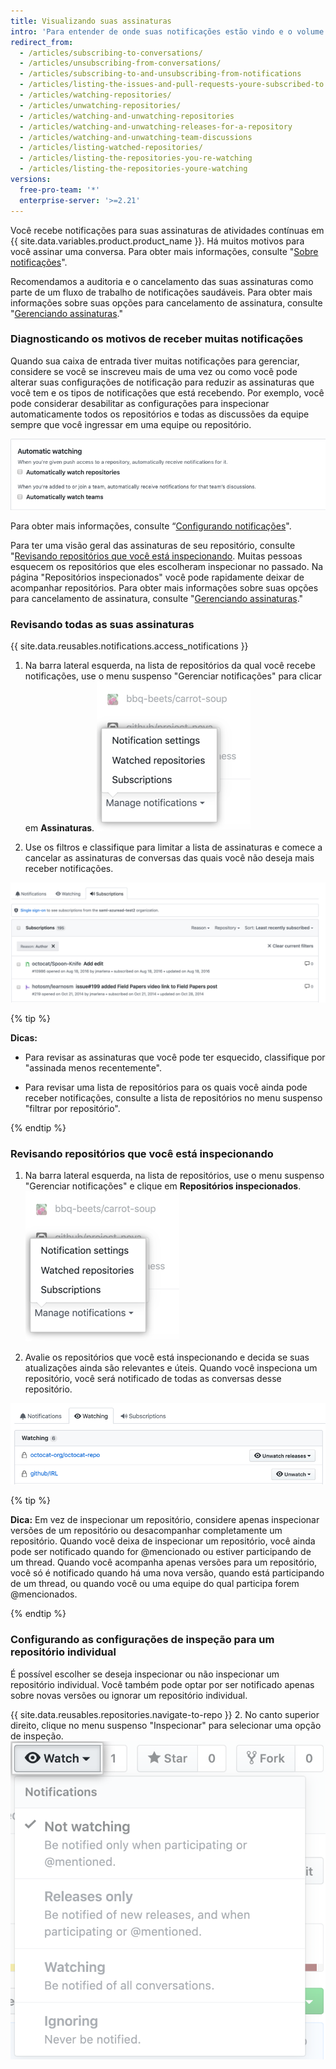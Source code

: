 ```yaml
---
title: Visualizando suas assinaturas
intro: 'Para entender de onde suas notificações estão vindo e o volume de suas notificações, recomendamos analisar suas assinaturas e repositórios inspecionados regularmente.'
redirect_from:
  - /articles/subscribing-to-conversations/
  - /articles/unsubscribing-from-conversations/
  - /articles/subscribing-to-and-unsubscribing-from-notifications
  - /articles/listing-the-issues-and-pull-requests-youre-subscribed-to
  - /articles/watching-repositories/
  - /articles/unwatching-repositories/
  - /articles/watching-and-unwatching-repositories
  - /articles/watching-and-unwatching-releases-for-a-repository
  - /articles/watching-and-unwatching-team-discussions
  - /articles/listing-watched-repositories/
  - /articles/listing-the-repositories-you-re-watching
  - /articles/listing-the-repositories-youre-watching
versions:
  free-pro-team: '*'
  enterprise-server: '>=2.21'
---
```


Você recebe notificações para suas assinaturas de atividades contínuas em {{ site.data.variables.product.product_name }}. Há muitos motivos para você assinar uma conversa. Para obter mais informações, consulte "[Sobre notificações](/github/managing-subscriptions-and-notifications-on-github/about-notifications#notifications-and-subscriptions)".

Recomendamos a auditoria e o cancelamento das suas assinaturas como parte de um fluxo de trabalho de notificações saudáveis. Para obter mais informações sobre suas opções para cancelamento de assinatura, consulte "[Gerenciando assinaturas](/github/managing-subscriptions-and-notifications-on-github/managing-your-subscriptions)."

### Diagnosticando os motivos de receber muitas notificações

Quando sua caixa de entrada tiver muitas notificações para gerenciar, considere se você se inscreveu mais de uma vez ou como você pode alterar suas configurações de notificação para reduzir as assinaturas que você tem e os tipos de notificações que está recebendo. Por exemplo, você pode considerar desabilitar as configurações para inspecionar automaticamente todos os repositórios e todas as discussões da equipe sempre que você ingressar em uma equipe ou repositório.

![Inspeção automática](/assets/images/help/notifications-v2/automatic-watching-example.png)

Para obter mais informações, consulte “[Configurando notificações](/github/managing-subscriptions-and-notifications-on-github/configuring-notifications#automatic-watching)".

Para ter uma visão geral das assinaturas de seu repositório, consulte "[Revisando repositórios que você está inspecionando](#reviewing-repositories-that-youre-watching). Muitas pessoas esquecem os repositórios que eles escolheram inspecionar no passado. Na página "Repositórios inspecionados" você pode rapidamente deixar de acompanhar repositórios. Para obter mais informações sobre suas opções para cancelamento de assinatura, consulte "[Gerenciando assinaturas](/github/managing-subscriptions-and-notifications-on-github/managing-your-subscriptions)."

### Revisando todas as suas assinaturas

{{ site.data.reusables.notifications.access_notifications }}
1. Na barra lateral esquerda, na lista de repositórios da qual você recebe notificações, use o menu suspenso "Gerenciar notificações" para clicar em **Assinaturas**. ![Gerenciar as opções do menu suspenso notificações](/assets/images/help/notifications-v2/manage-notifications-options.png)

2. Use os filtros e classifique para limitar a lista de assinaturas e comece a cancelar as assinaturas de conversas das quais você não deseja mais receber notificações.

  ![Página de assinaturas](/assets/images/help/notifications-v2/all-subscriptions.png)

{% tip %}

**Dicas:**
- Para revisar as assinaturas que você pode ter esquecido, classifique por "assinada menos recentemente".

- Para revisar uma lista de repositórios para os quais você ainda pode receber notificações, consulte a lista de repositórios no menu suspenso "filtrar por repositório".

{% endtip %}

### Revisando repositórios que você está inspecionando

1. Na barra lateral esquerda, na lista de repositórios, use o menu suspenso "Gerenciar notificações" e clique em **Repositórios inspecionados**. ![Gerenciar as opções do menu suspenso notificações](/assets/images/help/notifications-v2/manage-notifications-options.png)

3. Avalie os repositórios que você está inspecionando e decida se suas atualizações ainda são relevantes e úteis. Quando você inspeciona um repositório, você será notificado de todas as conversas desse repositório.

  ![Página de notificações inspecionadas](/assets/images/help/notifications-v2/watched-notifications.png)

  {% tip %}

  **Dica:** Em vez de inspecionar um repositório, considere apenas inspecionar versões de um repositório ou desacompanhar completamente um repositório. Quando você deixa de inspecionar um repositório, você ainda pode ser notificado quando for @mencionado ou estiver participando de um thread. Quando você acompanha apenas versões para um repositório, você só é notificado quando há uma nova versão, quando está participando de um thread, ou quando você ou uma equipe do qual participa forem @mencionados.

  {% endtip %}

### Configurando as configurações de inspeção para um repositório individual

É possível escolher se deseja inspecionar ou não inspecionar um repositório individual. Você também pode optar por ser notificado apenas sobre novas versões ou ignorar um repositório individual.

{{ site.data.reusables.repositories.navigate-to-repo }}
2. No canto superior direito, clique no menu suspenso "Inspecionar" para selecionar uma opção de inspeção. ![Opções de inspeção em um menu suspenso para repositórios](/assets/images/help/notifications-v2/watch-repository-options.png)
